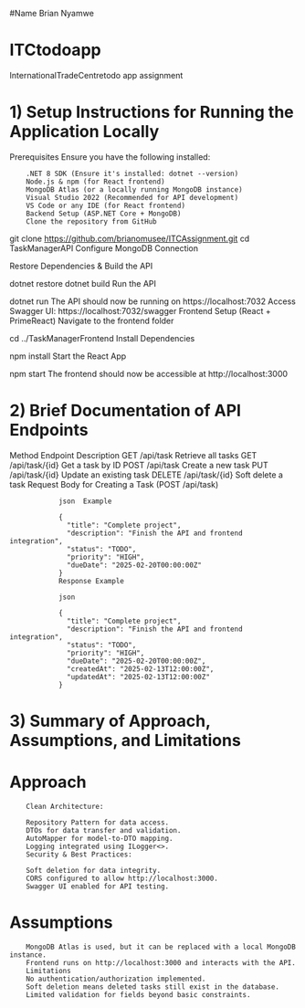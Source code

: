 #Name Brian Nyamwe
# ITCtodoapp
InternationalTradeCentretodo app assignment

# 1) Setup Instructions for Running the Application Locally
Prerequisites
Ensure you have the following installed:

		.NET 8 SDK (Ensure it's installed: dotnet --version)
		Node.js & npm (for React frontend)
		MongoDB Atlas (or a locally running MongoDB instance)
		Visual Studio 2022 (Recommended for API development)
		VS Code or any IDE (for React frontend)
		Backend Setup (ASP.NET Core + MongoDB)
		Clone the repository from GitHub


git clone https://github.com/brianomusee/ITCAssignment.git
cd TaskManagerAPI
Configure MongoDB Connection


Restore Dependencies & Build the API

dotnet restore
dotnet build
Run the API


dotnet run
The API should now be running on https://localhost:7032
Access Swagger UI: https://localhost:7032/swagger
Frontend Setup (React + PrimeReact)
Navigate to the frontend folder


cd ../TaskManagerFrontend
Install Dependencies


npm install
Start the React App


npm start
The frontend should now be accessible at http://localhost:3000



# 2) Brief Documentation of API Endpoints
Method	Endpoint	Description
GET	/api/task	Retrieve all tasks
GET	/api/task/{id}	Get a task by ID
POST	/api/task	Create a new task
PUT	/api/task/{id}	Update an existing task
DELETE	/api/task/{id}	Soft delete a task
Request Body for Creating a Task (POST /api/task)

				json  Example

				{
				  "title": "Complete project",
				  "description": "Finish the API and frontend integration",
				  "status": "TODO",
				  "priority": "HIGH",
				  "dueDate": "2025-02-20T00:00:00Z"
				}
				Response Example

				json

				{
				  "title": "Complete project",
				  "description": "Finish the API and frontend integration",
				  "status": "TODO",
				  "priority": "HIGH",
				  "dueDate": "2025-02-20T00:00:00Z",
				  "createdAt": "2025-02-13T12:00:00Z",
				  "updatedAt": "2025-02-13T12:00:00Z"
				}
# 3) Summary of Approach, Assumptions, and Limitations
# Approach
		Clean Architecture:

		Repository Pattern for data access.
		DTOs for data transfer and validation.
		AutoMapper for model-to-DTO mapping.
		Logging integrated using ILogger<>.
		Security & Best Practices:

		Soft deletion for data integrity.
		CORS configured to allow http://localhost:3000.
		Swagger UI enabled for API testing.
# Assumptions
		MongoDB Atlas is used, but it can be replaced with a local MongoDB instance.
		Frontend runs on http://localhost:3000 and interacts with the API.
		Limitations
		No authentication/authorization implemented.
		Soft deletion means deleted tasks still exist in the database.
		Limited validation for fields beyond basic constraints.
